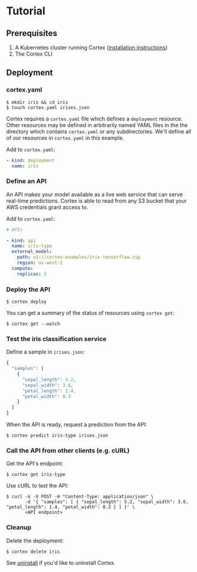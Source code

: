 # Tutorial

## Prerequisites

1. A Kubernetes cluster running Cortex ([installation instructions](../cluster/install.md))
2. The Cortex CLI

## Deployment

### cortex.yaml

```text
$ mkdir iris && cd iris
$ touch cortex.yaml irises.json
```

Cortex requires a `cortex.yaml` file which defines a `deployment` resource. Other resources may be defined in arbitrarily named YAML files in the the directory which contains `cortex.yaml` or any subdirectories. We'll define all of our resources in `cortex.yaml` in this example.

Add to `cortex.yaml`:

```yaml
- kind: deployment
  name: iris
```

### Define an API

An API makes your model available as a live web service that can serve real-time predictions. Cortex is able to read from any S3 bucket that your AWS credentials grant access to.

Add to `cortex.yaml`:

```yaml
# APIs

- kind: api
  name: iris-type
  external_model:
    path: s3://cortex-examples/iris-tensorflow.zip
    region: us-west-2
  compute:
    replicas: 3
```

### Deploy the API

```text
$ cortex deploy
```

You can get a summary of the status of resources using `cortex get`:

```text
$ cortex get --watch
```

### Test the iris classification service

Define a sample in `irises.json`:

```javascript
{
  "samples": [
    {
      "sepal_length": 5.2,
      "sepal_width": 3.6,
      "petal_length": 1.4,
      "petal_width": 0.3
    }
  ]
}
```

When the API is ready, request a prediction from the API:

```text
$ cortex predict iris-type irises.json
```

### Call the API from other clients (e.g. cURL)

Get the API's endpoint:

```text
$ cortex get iris-type
```

Use cURL to test the API:

```text
$ curl -k -X POST -H "Content-Type: application/json" \
       -d '{ "samples": [ { "sepal_length": 5.2, "sepal_width": 3.6, "petal_length": 1.4, "petal_width": 0.3 } ] }' \
       <API endpoint>
```

### Cleanup

Delete the deployment:

```text
$ cortex delete iris
```

See [uninstall](../cluster/uninstall.md) if you'd like to uninstall Cortex.
